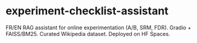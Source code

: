 # experiment-checklist-assistant
FR/EN RAG assistant for online experimentation (A/B, SRM, FDR). Gradio + FAISS/BM25. Curated Wikipedia dataset. Deployed on HF Spaces.
